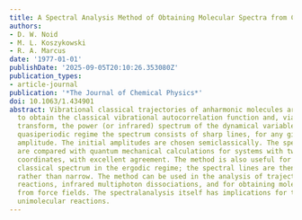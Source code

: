 ```yaml
---
title: A Spectral Analysis Method of Obtaining Molecular Spectra from Classical Trajectories
authors:
- D. W. Noid
- M. L. Koszykowski
- R. A. Marcus
date: '1977-01-01'
publishDate: '2025-09-05T20:10:26.353080Z'
publication_types:
- article-journal
publication: '*The Journal of Chemical Physics*'
doi: 10.1063/1.434901
abstract: Vibrational classical trajectories of anharmonic molecules are used here
  to obtain the classical vibrational autocorrelation function and, via a Fourier
  transform, the power (or infrared) spectrum of the dynamical variables. In the vibrationally
  quasiperiodic regime the spectrum consists of sharp lines, for any given initial
  amplitude. The initial amplitudes are chosen semiclassically. The spectral lines
  are compared with quantum mechanical calculations for systems with two and three
  coordinates, with excellent agreement. The method is also useful for obtaining a
  classical spectrum in the ergodic regime; the spectral lines are then ''broad''
  rather than narrow. The method can be used in the analysis of trajectories for unimolecular
  reactions, infrared multiphoton dissociations, and for obtaining molecular spectra
  from force fields. The spectralanalysis itself has implications for the theory of
  unimolecular reactions.
---
```

